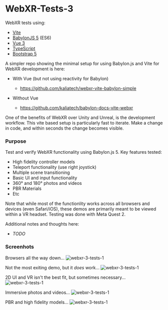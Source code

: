 # WebXR-Tests-3

WebXR tests using:

- [Vite](https://vitejs.dev/)
- [BabylonJS 5](https://www.babylonjs.com/) (ES6)
- [Vue 3](https://vuejs.org/)
- [TypeScript](https://www.typescriptlang.org/)
- [Bootstrap 5](https://getbootstrap.com/)

A simpler repo showing the minimal setup for using Babylon.js and Vite for WebXR
development is here:

- With Vue (but not using reactivity for Babylon)
  - https://github.com/kaliatech/webxr-vite-babylon-simple
  
- Without Vue
  - https://github.com/kaliatech/babylon-docs-vite-webxr

One of the benefits of WebXR over Unity and Unreal, is the development workflow. This vite based setup
is particularly fast to iterate. Make a change in code, and within seconds the change becomes visible. 

### Purpose
Test and verify WebXR functionality using Babylon.js 5. Key features tested:
 - High fidelity controller models
 - Teleport functionality (use right joystick)
 - Multiple scene transitioning
 - Basic UI and input functionality
 - 360° and 180° photos and videos
 - PBR Materials
 - Etc

Note that while most of the functionlity works across all browsers and devices (even Safari/iOS),
these demos are primarily meant to be viewed within a VR headset. Testing was done with
Meta Quest 2.

Additional notes and thoughts here:
 - _TODO_

### Screenhots

Browsers all the way down...
![webxr-3-tests-1](https://imgur.com/0d1WyBi.jpg)

Not the most exiting demo, but it _does_ work...
![webxr-3-tests-1](https://imgur.com/jyjx6v4.jpg)

2D UI and VR isn't the best fit, but sometimes necessary...
![webxr-3-tests-1](https://imgur.com/OXLXYVR.jpg)

Immersive photos and videos...
![webxr-3-tests-1](https://imgur.com/wSdHTL4.jpg)

PBR and high fidelity models...
![webxr-3-tests-1](https://imgur.com/AqJSQEC.jpg)
